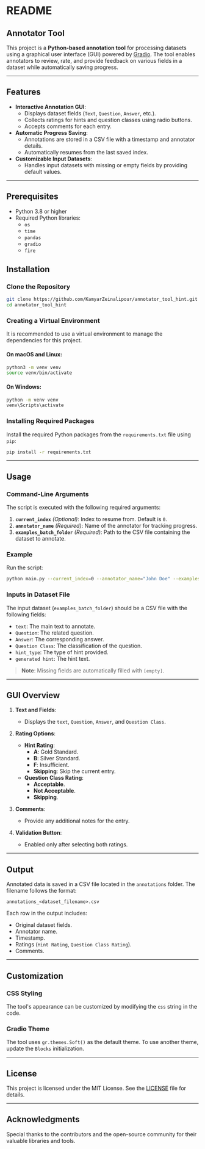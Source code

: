 # README

## Annotator Tool

This project is a **Python-based annotation tool** for processing datasets using a graphical user interface (GUI) powered by [Gradio](https://gradio.app/). The tool enables annotators to review, rate, and provide feedback on various fields in a dataset while automatically saving progress.

---

## Features

- **Interactive Annotation GUI**:
  - Displays dataset fields (`Text`, `Question`, `Answer`, etc.).
  - Collects ratings for hints and question classes using radio buttons.
  - Accepts comments for each entry.
- **Automatic Progress Saving**:
  - Annotations are stored in a CSV file with a timestamp and annotator details.
  - Automatically resumes from the last saved index.
- **Customizable Input Datasets**:
  - Handles input datasets with missing or empty fields by providing default values.

---

## Prerequisites

- Python 3.8 or higher
- Required Python libraries:
  - `os`
  - `time`
  - `pandas`
  - `gradio`
  - `fire`

## Installation

### Clone the Repository

```bash
git clone https://github.com/KamyarZeinalipour/annotator_tool_hint.git
cd annotator_tool_hint
```

### Creating a Virtual Environment

It is recommended to use a virtual environment to manage the dependencies for this project.

#### On macOS and Linux:

```bash
python3 -m venv venv
source venv/bin/activate
```

#### On Windows:

```bash
python -m venv venv
venv\Scripts\activate
```

### Installing Required Packages

Install the required Python packages from the `requirements.txt` file using `pip`:

```bash
pip install -r requirements.txt
```

---

## Usage

### Command-Line Arguments
The script is executed with the following required arguments:

1. **`current_index`** *(Optional)*: Index to resume from. Default is `0`.
2. **`annotator_name`** *(Required)*: Name of the annotator for tracking progress.
3. **`examples_batch_folder`** *(Required)*: Path to the CSV file containing the dataset to annotate.

### Example
Run the script:
```bash
python main.py --current_index=0 --annotator_name="John Doe" --examples_batch_folder="data/sample_batch.csv"
```

### Inputs in Dataset File
The input dataset (`examples_batch_folder`) should be a CSV file with the following fields:
- `text`: The main text to annotate.
- `Question`: The related question.
- `Answer`: The corresponding answer.
- `Question Class`: The classification of the question.
- `hint_type`: The type of hint provided.
- `generated hint`: The hint text.

> **Note**: Missing fields are automatically filled with `[empty]`.

---

## GUI Overview

1. **Text and Fields**:
   - Displays the `text`, `Question`, `Answer`, and `Question Class`.

2. **Rating Options**:
   - **Hint Rating**:
     - **A**: Gold Standard.
     - **B**: Silver Standard.
     - **F**: Insufficient.
     - **Skipping**: Skip the current entry.
   - **Question Class Rating**:
     - **Acceptable**.
     - **Not Acceptable**.
     - **Skipping**.

3. **Comments**:
   - Provide any additional notes for the entry.

4. **Validation Button**:
   - Enabled only after selecting both ratings.

---

## Output

Annotated data is saved in a CSV file located in the `annotations` folder. The filename follows the format:
```
annotations_<dataset_filename>.csv
```

Each row in the output includes:
- Original dataset fields.
- Annotator name.
- Timestamp.
- Ratings (`Hint Rating`, `Question Class Rating`).
- Comments.

---

## Customization

### CSS Styling
The tool's appearance can be customized by modifying the `css` string in the code.

### Gradio Theme
The tool uses `gr.themes.Soft()` as the default theme. To use another theme, update the `Blocks` initialization.

---

## License

This project is licensed under the MIT License. See the [LICENSE](LICENSE.text) file for details.

---

## Acknowledgments

Special thanks to the contributors and the open-source community for their valuable libraries and tools.
